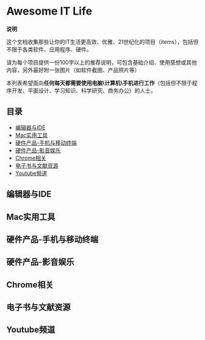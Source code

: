 # Awesome IT Life


**说明**

这个文档收集那些让你的IT生活更高效、优雅、21世纪化的项目（items），包括但不限于各类软件、应用程序、硬件。

请为每个项目提供一份100字以上的推荐说明，可包含基础介绍、使用感想或其他内容，另外最好附一张图片（如软件截图、产品照片等）

本列表希望面向**任何每天都需要使用电脑\计算机\手机进行工作**（包括但不限于程序开发、平面设计、学习知识、科学研究、商务办公）的人士。

## 目录

- [编辑器与IDE](#编辑器与IDE)
- [Mac实用工具](#Mac实用工具)
- [硬件产品-手机与移动终端](#硬件产品-手机与移动终端)
- [硬件产品-影音娱乐](#硬件产品-影音娱乐)
- [Chrome相关](#Chrome相关)
- [电子书与文献资源](#电子书与文献资源)
- [Youtube频道](#Youtube频道)


## 编辑器与IDE

## Mac实用工具

## 硬件产品-手机与移动终端

## 硬件产品-影音娱乐

## Chrome相关

## 电子书与文献资源

## Youtube频道
